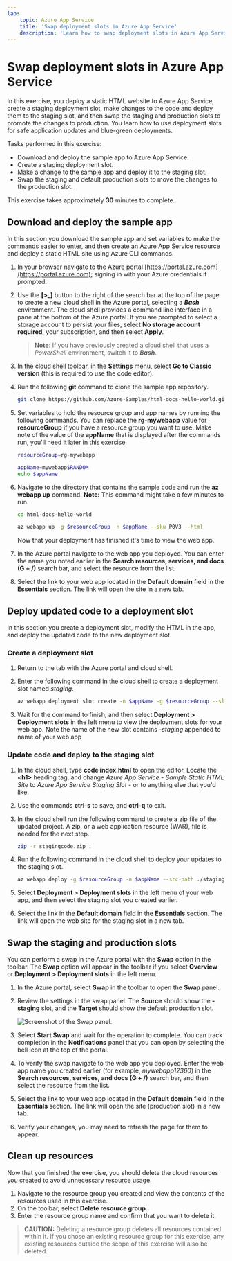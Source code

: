 ```yaml
---
lab:
    topic: Azure App Service
    title: 'Swap deployment slots in Azure App Service'
    description: 'Learn how to swap deployment slots in Azure App Service. In this exercise you: deploy a simple app to App Service; make a small change to the app and deploy that to a staging slot; and finally swap the slots so the updated app is in production.'
---
```


# Swap deployment slots in Azure App Service

In this exercise, you deploy a static HTML website to Azure App Service, create a staging deployment slot, make changes to the code and deploy them to the staging slot, and then swap the staging and production slots to promote the changes to production. You learn how to use deployment slots for safe application updates and blue-green deployments.

Tasks performed in this exercise:

* Download and deploy the sample app to Azure App Service.
* Create a staging deployment slot.
* Make a change to the sample app and deploy it to the staging slot.
* Swap the staging and default production slots to move the changes to the production slot.

This exercise takes approximately **30** minutes to complete.

## Download and deploy the sample app

In this section you download the sample app and set variables to make the commands easier to enter, and then create an Azure App Service resource and deploy a static HTML site using Azure CLI commands.

1. In your browser navigate to the Azure portal [https://portal.azure.com](https://portal.azure.com); signing in with your Azure credentials if prompted.

1. Use the **[\>_]** button to the right of the search bar at the top of the page to create a new cloud shell in the Azure portal, selecting a ***Bash*** environment. The cloud shell provides a command line interface in a pane at the bottom of the Azure portal. If you are prompted to select a storage account to persist your files, select **No storage account required**, your subscription, and then select **Apply**.

    > **Note**: If you have previously created a cloud shell that uses a *PowerShell* environment, switch it to ***Bash***.

1. In the cloud shell toolbar, in the **Settings** menu, select **Go to Classic version** (this is required to use the code editor).

1. Run the following **git** command to clone the sample app repository.

    ```bash
    git clone https://github.com/Azure-Samples/html-docs-hello-world.git
    ```

1. Set variables to hold the resource group and app names by running the following commands. You can replace the **rg-mywebapp** value for **resourceGroup** if you have a resource group you want to use. Make note of the value of the **appName** that is displayed after the commands run, you'll need it later in this exercise.

    ```bash
    resourceGroup=rg-mywebapp

    appName=mywebapp$RANDOM
    echo $appName
    ```

1. Navigate to the directory that contains the sample code and run the **az webapp up** command. **Note:** This command might take a few minutes to run.

    ```bash
    cd html-docs-hello-world

    az webapp up -g $resourceGroup -n $appName --sku P0V3 --html
    ```

    Now that your deployment has finished it's time to view the web app.

1. In the Azure portal navigate to the web app you deployed. You can enter the name you noted earlier in the **Search resources, services, and docs (G + /)** search bar, and select the resource from the list.

1. Select the link to your web app located in the **Default domain** field in the **Essentials** section. The link will open the site in a new tab.

## Deploy updated code to a deployment slot

In this section you create a deployment slot, modify the HTML in the app, and deploy the updated code to the new deployment slot.

### Create a deployment slot 

1. Return to the tab with the Azure portal and cloud shell.

1. Enter the following command in the cloud shell to create a deployment slot named *staging*.

    ```bash
    az webapp deployment slot create -n $appName -g $resourceGroup --slot staging
    ```

1. Wait for the command to finish, and then select **Deployment > Deployment slots** in the left menu to view the deployment slots for your web app. Note the name of the new slot contains *-staging* appended to name of your web app

### Update code and deploy to the staging slot

1. In the cloud shell, type **code index.html** to open the editor. Locate the **\<h1\>** heading tag, and change *Azure App Service - Sample Static HTML Site* to *Azure App Service Staging Slot* - or to anything else that you'd like.

1. Use the commands **ctrl-s** to save, and **ctrl-q** to exit.

1. In the cloud shell run the following command to create a zip file of the updated project. A zip,  or a web application resource (WAR), file is needed for the next step.

    ```bash
    zip -r stagingcode.zip .
    ```

1. Run the following command in the cloud shell to deploy your updates to the staging slot.

    ```bash
    az webapp deploy -g $resourceGroup -n $appName --src-path ./stagingcode.zip --slot staging
    ```

1. Select **Deployment > Deployment slots** in the left menu of your web app, and then select the staging slot you created earlier.

1. Select the link in the **Default domain** field in the **Essentials** section. The link will open the web site for the staging slot in a new tab.

## Swap the staging and production slots

You can perform a swap in the Azure portal with the **Swap** option in the toolbar. The **Swap** option will appear in the toolbar if you select **Overview** or **Deployment > Deployment slots** in the left menu.

1. In the Azure portal, select **Swap** in the toolbar to open the **Swap** panel.

1. Review the settings in the swap panel. The **Source** should show the **-staging** slot, and the **Target** should show the default production slot.

    ![Screenshot of the Swap panel.](./media/02/app-service-swap-panel.png)

1. Select **Start Swap** and wait for the operation to complete. You can track completion in the **Notifications** panel that you can open by selecting the bell icon at the top of the portal.

1. To verify the swap navigate to the web app you deployed. Enter the web app name you created earlier (for example, *mywebapp12360*) in the **Search resources, services, and docs (G + /)** search bar, and then select the resource from the list.

1. Select the link to your web app located in the **Default domain** field in the **Essentials** section. The link will open the site (production slot) in a new tab.

1. Verify your changes, you may need to refresh the page for them to appear.

## Clean up resources

Now that you finished the exercise, you should delete the cloud resources you created to avoid unnecessary resource usage.

1. Navigate to the resource group you created and view the contents of the resources used in this exercise.
1. On the toolbar, select **Delete resource group**.
1. Enter the resource group name and confirm that you want to delete it.

> **CAUTION:** Deleting a resource group deletes all resources contained within it. If you chose an existing resource group for this exercise, any existing resources outside the scope of this exercise will also be deleted.
